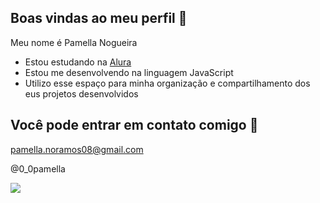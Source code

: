 ## Boas vindas ao meu perfil 🙉

Meu nome é Pamella Nogueira

- Estou estudando na [Alura](https://www.alura.com.br)
- Estou me desenvolvendo na linguagem JavaScript
- Utilizo esse espaço para minha organização e compartilhamento dos eus projetos desenvolvidos

## Você pode entrar em contato comigo 📧

pamella.noramos08@gmail.com

@0_0pamella

![](https://media1.tenor.com/m/9x_XXsvSGHcAAAAC/juuzou-shrug.gif)
